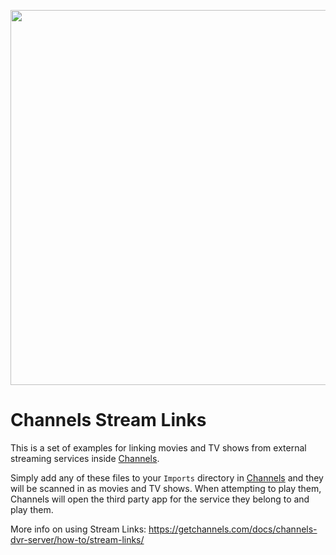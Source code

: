
<p align="center">
<a href="https://getchannels.com/stream-links/"><img src="https://getchannels.com/a/images/posts/stream-links-og.jpg" width="600" /></a>
</p>

# Channels Stream Links

This is a set of examples for linking movies and TV shows from external streaming services inside [Channels](https://getchannels.com).

Simply add any of these files to your `Imports` directory in [Channels](https://getchannels.com) and they will be scanned in as movies and TV shows. When attempting to play them, Channels will open the third party app for the service they belong to and play them.

More info on using Stream Links: https://getchannels.com/docs/channels-dvr-server/how-to/stream-links/
